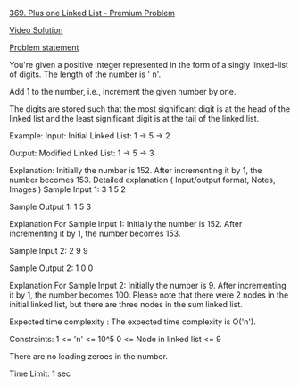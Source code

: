 [369. Plus one Linked List - Premium Problem](https://leetcode.com/problemset/?search=plus+oneplus+1&page=1)

[Video Solution](https://www.youtube.com/watch?v=aXQWhbvT3w0&list=PLgUwDviBIf0rAuz8tVcM0AymmhTRsfaLU&index=12&ab_channel=takeUforward)

[Problem statement](https://www.codingninjas.com/studio/problems/add-one-to-a-number-represented-as-linked-list_920557?utm_source=youtube&utm_medium=affiliate&utm_campaign=Codestudio_Linkedlistseries)

You're given a positive integer represented in the form of a singly linked-list of digits. The length of the number is '
n'.

Add 1 to the number, i.e., increment the given number by one.

The digits are stored such that the most significant digit is at the head of the linked list and the least significant
digit is at the tail of the linked list.

Example:
Input: Initial Linked List: 1 -> 5 -> 2

Output: Modified Linked List: 1 -> 5 -> 3

Explanation: Initially the number is 152. After incrementing it by 1, the number becomes 153.
Detailed explanation ( Input/output format, Notes, Images )
Sample Input 1:
3
1 5 2

Sample Output 1:
1 5 3

Explanation For Sample Input 1:
Initially the number is 152. After incrementing it by 1, the number becomes 153.

Sample Input 2:
2
9 9

Sample Output 2:
1 0 0

Explanation For Sample Input 2:
Initially the number is 9. After incrementing it by 1, the number becomes 100. Please note that there were 2 nodes in
the initial linked list, but there are three nodes in the sum linked list.

Expected time complexity :
The expected time complexity is O('n').

Constraints:
1 <= 'n' <= 10^5
0 <= Node in linked list <= 9

There are no leading zeroes in the number.

Time Limit: 1 sec